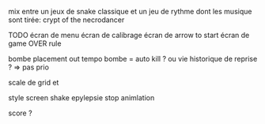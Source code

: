 mix entre un jeux de snake classique et un jeu de rythme 
dont les musique sont tirée: crypt of the necrodancer 


TODO
écran de menu 
écran de calibrage 
écran de arrow to start 
écran de game OVER 
rule 

bombe placement out tempo 
bombe = auto kill ? ou vie 
historique de reprise ? => pas prio 




scale de grid et 

style 
screen shake 
epylepsie 
stop animlation 




score ? 
